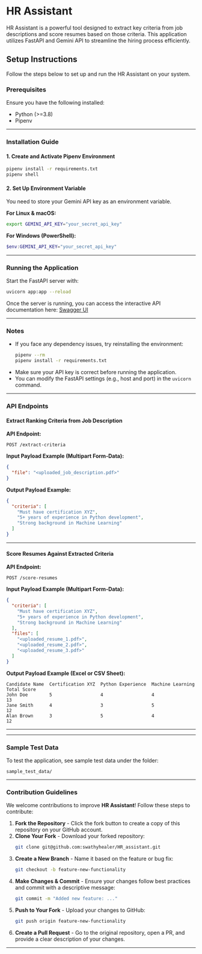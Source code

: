 #  HR Assistant

HR Assistant is a powerful tool designed to extract key criteria from job descriptions and score resumes based on those criteria. This application utilizes FastAPI and Gemini API to streamline the hiring process efficiently.

##  Setup Instructions

Follow the steps below to set up and run the HR Assistant on your system.

###  Prerequisites
Ensure you have the following installed:
- Python (>=3.8)
- Pipenv

---

###  Installation Guide

#### **1️.  Create and Activate Pipenv Environment**
```sh
pipenv install -r requirements.txt
pipenv shell
```

#### **2️. Set Up Environment Variable**
You need to store your Gemini API key as an environment variable.

**For Linux & macOS:**
```sh
export GEMINI_API_KEY="your_secret_api_key"
```

**For Windows (PowerShell):**
```powershell
$env:GEMINI_API_KEY="your_secret_api_key"
```

---

###  Running the Application
Start the FastAPI server with:
```sh
uvicorn app:app --reload
```

Once the server is running, you can access the interactive API documentation here:
[Swagger UI](http://127.0.0.1:8000/docs)

---

###  Notes
- If you face any dependency issues, try reinstalling the environment:
  ```sh
  pipenv --rm
  pipenv install -r requirements.txt
  ```
- Make sure your API key is correct before running the application.
- You can modify the FastAPI settings (e.g., host and port) in the `uvicorn` command.

---


###  API Endpoints

####  Extract Ranking Criteria from Job Description

**API Endpoint:**
```
POST /extract-criteria
```

**Input Payload Example (Multipart Form-Data):**
```json
{
  "file": "<uploaded_job_description.pdf>"
}
```

**Output Payload Example:**
```json
{
  "criteria": [
    "Must have certification XYZ",
    "5+ years of experience in Python development",
    "Strong background in Machine Learning"
  ]
}
```

---

####  Score Resumes Against Extracted Criteria

**API Endpoint:**
```
POST /score-resumes
```

**Input Payload Example (Multipart Form-Data):**
```json
{
  "criteria": [
    "Must have certification XYZ",
    "5+ years of experience in Python development",
    "Strong background in Machine Learning"
  ],
  "files": [
    "<uploaded_resume_1.pdf>",
    "<uploaded_resume_2.pdf>",
    "<uploaded_resume_3.pdf>"
  ]
}
```

**Output Payload Example (Excel or CSV Sheet):**
```
Candidate Name  Certification XYZ  Python Experience  Machine Learning  Total Score
John Doe        5                  4                  4                13
Jane Smith      4                  3                  5                12
Alan Brown      3                  5                  4                12
```

---
---

###  Sample Test Data
To test the application, see sample test data under the folder:
```
sample_test_data/
```

---

###  Contribution Guidelines
We welcome contributions to improve **HR Assistant**! Follow these steps to contribute:

1. **Fork the Repository** - Click the fork button to create a copy of this repository on your GitHub account.
2. **Clone Your Fork** - Download your forked repository:
   ```sh
   git clone git@github.com:swathyhealer/HR_assistant.git
   ```
3. **Create a New Branch** - Name it based on the feature or bug fix:
   ```sh
   git checkout -b feature-new-functionality
   ```
4. **Make Changes & Commit** - Ensure your changes follow best practices and commit with a descriptive message:
   ```sh
   git commit -m "Added new feature: ..."
   ```
5. **Push to Your Fork** - Upload your changes to GitHub:
   ```sh
   git push origin feature-new-functionality
   ```
6. **Create a Pull Request** - Go to the original repository, open a PR, and provide a clear description of your changes.



---


